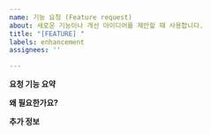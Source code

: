 ```yaml
---
name: 기능 요청 (Feature request)
about: 새로운 기능이나 개선 아이디어를 제안할 때 사용합니다.
title: "[FEATURE] "
labels: enhancement
assignees: ''

---
```

**요청 기능 요약**
<!-- 어떤 기능인지 간단히 써주세요 -->

**왜 필요한가요?**
<!-- 문제가 무엇인지, 해당 기능이 어떻게 도움이 될지 설명해주세요 -->

**추가 정보**
<!-- 스크린샷, 링크, 예시 코드 등 필요 시 첨부 -->
